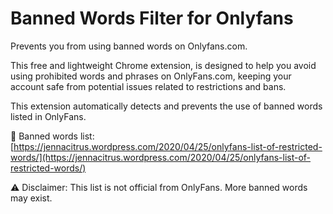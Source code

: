 # Banned Words Filter for Onlyfans

Prevents you from using banned words on Onlyfans.com.

This free and lightweight Chrome extension,  is designed to help you avoid using prohibited words and phrases on OnlyFans.com, keeping your account safe from potential issues related to restrictions and bans.

This extension automatically detects and prevents the use of banned words listed in OnlyFans.

🚫 Banned words list:
[https://jennacitrus.wordpress.com/2020/04/25/onlyfans-list-of-restricted-words/](https://jennacitrus.wordpress.com/2020/04/25/onlyfans-list-of-restricted-words/)

⚠️ Disclaimer: 
This list is not official from OnlyFans. More banned words may exist.
